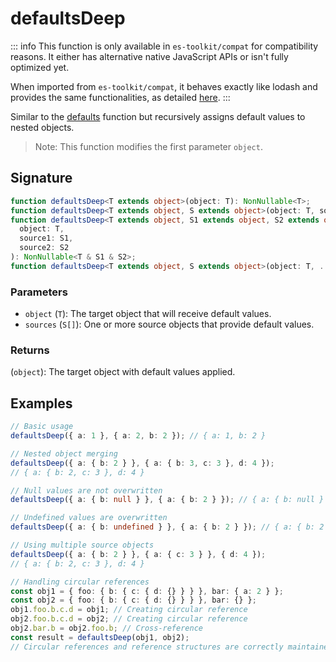 # defaultsDeep

::: info
This function is only available in `es-toolkit/compat` for compatibility reasons. It either has alternative native JavaScript APIs or isn't fully optimized yet.

When imported from `es-toolkit/compat`, it behaves exactly like lodash and provides the same functionalities, as detailed [here](../../../compatibility.md).
:::

Similar to the [defaults](./defaults.md) function but recursively assigns default values to nested objects.

> Note: This function modifies the first parameter `object`.

## Signature

```typescript
function defaultsDeep<T extends object>(object: T): NonNullable<T>;
function defaultsDeep<T extends object, S extends object>(object: T, source: S): NonNullable<T & S>;
function defaultsDeep<T extends object, S1 extends object, S2 extends object>(
  object: T,
  source1: S1,
  source2: S2
): NonNullable<T & S1 & S2>;
function defaultsDeep<T extends object, S extends object>(object: T, ...sources: S[]): object;
```

### Parameters

- `object` (`T`): The target object that will receive default values.
- `sources` (`S[]`): One or more source objects that provide default values.

### Returns

(`object`): The target object with default values applied.

## Examples

```typescript
// Basic usage
defaultsDeep({ a: 1 }, { a: 2, b: 2 }); // { a: 1, b: 2 }

// Nested object merging
defaultsDeep({ a: { b: 2 } }, { a: { b: 3, c: 3 }, d: 4 });
// { a: { b: 2, c: 3 }, d: 4 }

// Null values are not overwritten
defaultsDeep({ a: { b: null } }, { a: { b: 2 } }); // { a: { b: null } }

// Undefined values are overwritten
defaultsDeep({ a: { b: undefined } }, { a: { b: 2 } }); // { a: { b: 2 } }

// Using multiple source objects
defaultsDeep({ a: { b: 2 } }, { a: { c: 3 } }, { d: 4 });
// { a: { b: 2, c: 3 }, d: 4 }

// Handling circular references
const obj1 = { foo: { b: { c: { d: {} } } }, bar: { a: 2 } };
const obj2 = { foo: { b: { c: { d: {} } } }, bar: {} };
obj1.foo.b.c.d = obj1; // Creating circular reference
obj2.foo.b.c.d = obj2; // Creating circular reference
obj2.bar.b = obj2.foo.b; // Cross-reference
const result = defaultsDeep(obj1, obj2);
// Circular references and reference structures are correctly maintained
```
